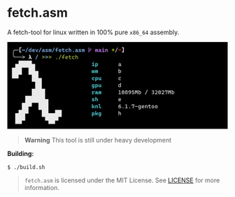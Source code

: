 # fetch.asm

A fetch-tool for linux written in 100% pure `x86_64` assembly.

![img](/.github/screenshot.png)

> **Warning**
> This tool is still under heavy development

**Building:**

```
$ ./build.sh
```

> `fetch.asm` is licensed under the MIT License. See [LICENSE](LICENSE) for more information.
